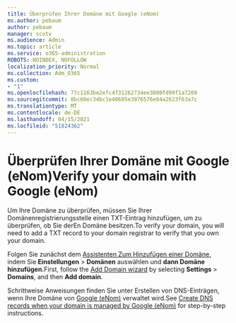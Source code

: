 ```yaml
---
title: Überprüfen Ihrer Domäne mit Google (eNom)
ms.author: pebaum
author: pebaum
manager: scotv
ms.audience: Admin
ms.topic: article
ms.service: o365-administration
ROBOTS: NOINDEX, NOFOLLOW
localization_priority: Normal
ms.collection: Adm_O365
ms.custom:
- "1"
ms.openlocfilehash: 77c1163be2efc4f31262734ee3800fd99f1a7209
ms.sourcegitcommit: 8bc60ec34bc1e40685e3976576e04a2623f63a7c
ms.translationtype: MT
ms.contentlocale: de-DE
ms.lasthandoff: 04/15/2021
ms.locfileid: "51824362"
---
```

# <a name="verify-your-domain-with-google-enom"></a><span data-ttu-id="80fa2-102">Überprüfen Ihrer Domäne mit Google (eNom)</span><span class="sxs-lookup"><span data-stu-id="80fa2-102">Verify your domain with Google (eNom)</span></span>

<span data-ttu-id="80fa2-103">Um Ihre Domäne zu überprüfen, müssen Sie Ihrer Domänenregistrierungsstelle einen TXT-Eintrag hinzufügen, um zu überprüfen, ob Sie derEn Domäne besitzen.</span><span class="sxs-lookup"><span data-stu-id="80fa2-103">To verify your domain, you will need to add a TXT record to your domain registrar to verify that you own your domain.</span></span> 

<span data-ttu-id="80fa2-104">Folgen Sie zunächst dem [Assistenten Zum Hinzufügen einer Domäne,](https://admin.microsoft.com/Adminportal#/Domains) indem Sie **Einstellungen** \> **Domänen** auswählen und **dann Domäne hinzufügen.**</span><span class="sxs-lookup"><span data-stu-id="80fa2-104">First, follow the [Add Domain wizard](https://admin.microsoft.com/Adminportal#/Domains) by selecting **Settings** \> **Domains**, and then **Add domain**.</span></span>
  
<span data-ttu-id="80fa2-105">Schrittweise Anweisungen finden Sie unter Erstellen von DNS-Einträgen, wenn Ihre Domäne von [Google (eNom)](https://docs.microsoft.com/microsoft-365/admin/dns/create-dns-records-for-domain-managed-by-google-enom) verwaltet wird.</span><span class="sxs-lookup"><span data-stu-id="80fa2-105">See [Create DNS records when your domain is managed by Google (eNom)](https://docs.microsoft.com/microsoft-365/admin/dns/create-dns-records-for-domain-managed-by-google-enom) for step-by-step instructions.</span></span>